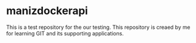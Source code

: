 # manizdockerapi
This is a test repository for the our testing.
This repository is creaed by me for learning GIT and its supporting applications.

